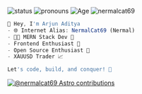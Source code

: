 ![status](https://img.shields.io/badge/Status-Sleep_Deprieved-c70000) ![pronouns](https://img.shields.io/badge/Pronouns-He/Him-8A2BE2) ![Age](https://img.shields.io/badge/9_July_2006-17-00a602) <img src="https://komarev.com/ghpvc/?username=nermalcat69&label=Profile%20views&color=0e75b6&style=flat" alt="nermalcat69" />

```Javascript
👋 Hey, I'm Arjun Aditya
- 🌐 Internet Alias: NermalCat69 (Nermal)
- 👨‍💻 MERN Stack Dev 🚀 
- Frontend Enthusiast 🎨 
- Open Source Enthusiast 🌟 
- XAUUSD Trader 📈

Let's code, build, and conquer! 🚀
```

[![@nermalcat69 Astro contributions](https://astro.badg.es/v2/contributor/nermalcat69.svg)](https://astro.badg.es/contributor/nermalcat69/)



<!---

https://sr.ht/~nermalcat69/

--->
